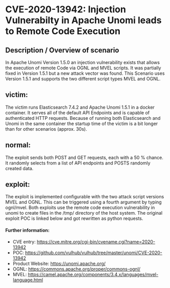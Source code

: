 # CVE-2020-13942: Injection Vulnerabilty in Apache Unomi leads to Remote Code Execution

## Description / Overview of scenario
In Apache Unomi Version 1.5.0 an injection vulnerability exists that allows the execution of remote Code via OGNL and MVEL scripts. It was partially fixed in Version 1.5.1 but a new attack vector was found. This Scenario uses Version 1.5.1 and supports the two different script types MVEL and OGNL.

## victim:
The victim runs Elasticsearch 7.4.2 and Apache Unomi 1.5.1 in a docker container. It serves all of the default API Endpoints and is capable of authenticated HTTP requests. Because of running both Elasticsearch and Unomi in the same container the startup time of the victim is a bit longer than for other scenarios (approx. 30s).

## normal:
The exploit sends both POST and GET requests, each with a 50 % chance. It randomly selects from a list of API endpoints and POSTS randomly created data. 

## exploit:
The exploit is implemented configurable with the two attack script versions MVEL and OGNL. This can be triggered using a fourth argument by typing ognl/mvel. Both exploits use the remote code execution vulnerability in unomi to create files in the /tmp/ directory of the host system. The original exploit POC is linked below and got rewritten as python requests.


#### Further information:
* CVE entry: https://cve.mitre.org/cgi-bin/cvename.cgi?name=2020-13942
* POC: https://github.com/vulhub/vulhub/tree/master/unomi/CVE-2020-13942
* Product Website: https://unomi.apache.org/
* OGNL: https://commons.apache.org/proper/commons-ognl/
* MVEL: https://camel.apache.org/components/3.4.x/languages/mvel-language.html
